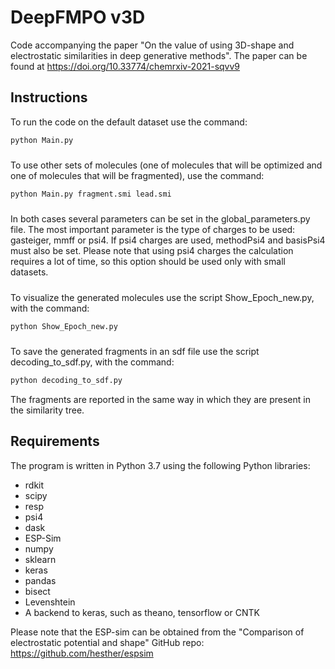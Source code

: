 # DeepFMPO v3D

Code accompanying the paper "On the value of using 3D-shape and electrostatic similarities in deep generative methods". 
The paper can be found at https://doi.org/10.33774/chemrxiv-2021-sqvv9

## Instructions
To run the code on the default dataset use the command:
```sh
python Main.py
```

#####
To use other sets of molecules (one of molecules that will be optimized and one of molecules that will be fragmented), use the command:
```sh
python Main.py fragment.smi lead.smi
```

#####
In both cases several parameters can be set in the global_parameters.py file.
The most important parameter is the type of charges to be used: gasteiger, mmff or psi4. If psi4 charges are used, methodPsi4 and basisPsi4 must also be set.
Please note that using psi4 charges the calculation requires a lot of time, so this option should be used only with small datasets. 


#####
To visualize the generated molecules use the script Show_Epoch_new.py, with the command:
```sh
python Show_Epoch_new.py
```

#####
To save the generated fragments in an sdf file use the script decoding_to_sdf.py, with the command:

```sh
python decoding_to_sdf.py
```

The fragments are reported in the same way in which they are present in the similarity tree.

## Requirements

The program is written in Python 3.7 using the following Python libraries:
- rdkit
- scipy
- resp
- psi4
- dask
- ESP-Sim
- numpy
- sklearn
- keras
- pandas
- bisect
- Levenshtein
- A backend to keras, such as theano, tensorflow or CNTK

Please note that the ESP-sim can be obtained from the "Comparison of electrostatic potential and shape" GitHub repo:
https://github.com/hesther/espsim
